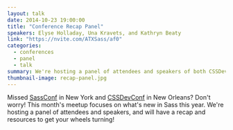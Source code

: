 ```yaml
---
layout: talk
date: 2014-10-23 19:00:00
title: "Conference Recap Panel"
speakers: Elyse Holladay, Una Kravets, and Kathryn Beaty
link: "https://nvite.com/ATXSass/af0"
categories:
  - conferences
  - panel
  - talk
summary: We're hosting a panel of attendees and speakers of both CSSDevConf and SassConf to recap whats new and share resources!
thumbnail-image: recap-panel.jpg
---
```


Missed [SassConf](http://sassconf.com) in New York and [CSSDevConf](http://2014.cssdevconf.com) in New Orleans? Don't worry! This month's meetup focuses on what's new in Sass this year. We're hosting a panel of attendees and speakers, and will have a recap and resources to get your wheels turning!
